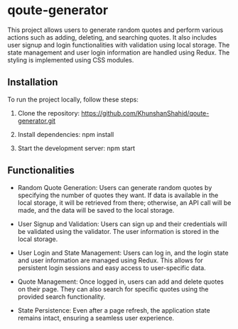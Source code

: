 # qoute-generator

This project allows users to generate random quotes and perform various actions such as adding, deleting, and searching quotes. It also includes user signup and login functionalities with validation using local storage. The state management and user login information are handled using Redux. The styling is implemented using CSS modules.

## Installation

To run the project locally, follow these steps:

1. Clone the repository:
https://github.com/KhunshanShahid/qoute-generator.git


2. Install dependencies:
npm install


3. Start the development server:
npm start


## Functionalities

- Random Quote Generation: Users can generate random quotes by specifying the number of quotes they want. If data is available in the local storage, it will be retrieved from there; otherwise, an API call will be made, and the data will be saved to the local storage.

- User Signup and Validation: Users can sign up and their credentials will be validated using the validator. The user information is stored in the local storage.

- User Login and State Management: Users can log in, and the login state and user information are managed using Redux. This allows for persistent login sessions and easy access to user-specific data.

- Quote Management: Once logged in, users can add and delete quotes on their page. They can also search for specific quotes using the provided search functionality.

- State Persistence: Even after a page refresh, the application state remains intact, ensuring a seamless user experience.




